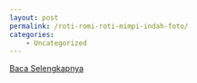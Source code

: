```yaml
---
layout: post
permalink: /roti-romi-roti-mimpi-indah-foto/
categories:
    - Uncategorized
---
```


[Baca Selengkapnya](/01)